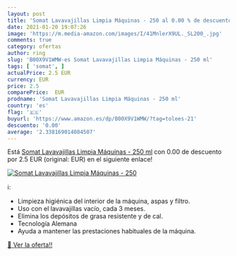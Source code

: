 ```yaml
---
layout: post
title: 'Somat Lavavajillas Limpia Máquinas - 250 al 0.00 % de descuento'
date: 2021-01-20 19:07:26
image: 'https://m.media-amazon.com/images/I/41MnlerX9UL._SL200_.jpg'
comments: true
category: ofertas
author: ring
slug: 'B00X9V1WMW-es Somat Lavavajillas Limpia Máquinas - 250 ml'
tags: [ 'somat', ]
actualPrice: 2.5 EUR
currency: EUR
price: 2.5
comparePrice:  EUR
prodname: 'Somat Lavavajillas Limpia Máquinas - 250 ml'
country: 'es'
flag: '🇪🇸'
buyurl: 'https://www.amazon.es/dp/B00X9V1WMW/?tag=tolees-21'
descuento: '0.00'
average: '2.338169014084507'
---
```


Está [Somat Lavavajillas Limpia Máquinas - 250 ml](https://www.amazon.es/dp/B00X9V1WMW/?tag=tolees-21) con 0.00 de descuento por 2.5 EUR (original:  EUR) en el siguiente enlace!

[![Somat Lavavajillas Limpia Máquinas - 250](https://m.media-amazon.com/images/I/41MnlerX9UL._SL200_.jpg)](https://www.amazon.es/dp/B00X9V1WMW/?tag=tolees-21)

ℹ️:

- Limpieza higiénica del interior de la máquina, aspas y filtro.
- Uso con el lavavajillas vacío, cada 3 meses.
- Elimina los depósitos de grasa resistente y de cal.
- Tecnología Alemana
- Ayuda a mantener las prestaciones habituales de la máquina.

[🛒 Ver la oferta!!](https://www.amazon.es/dp/B00X9V1WMW/?tag=tolees-21)
